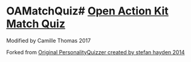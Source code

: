 # OAMatchQuiz# [Open Action Kit Match Quiz](https://camillet.github.io/OAMatchQuiz/)
  
 Modified by Camille Thomas 2017
  
 Forked from [Original PersonalityQuizzer created by stefan hayden 2014](https://github.com/stefanhayden/PersonalityQuizzer)

